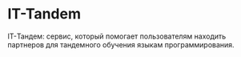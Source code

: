 # IT-Tandem
IT-Тандем: сервис, который помогает пользователям находить партнеров для тандемного обучения языкам программирования.
